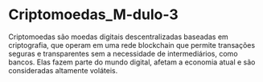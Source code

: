 # Criptomoedas_M-dulo-3
Criptomoedas são moedas digitais descentralizadas baseadas em criptografia, que operam em uma rede blockchain que permite transações seguras e transparentes sem a necessidade de intermediários, como bancos. Elas fazem parte do mundo digital, afetam a economia atual e são consideradas altamente voláteis.
